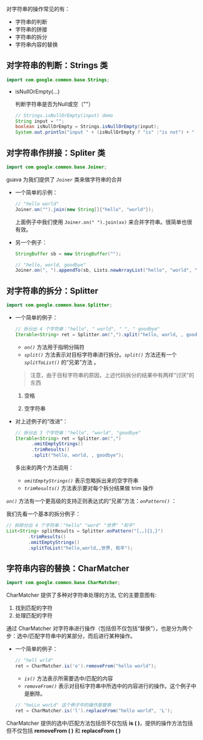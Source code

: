 对字符串的操作常见的有：

- 字符串的判断
- 字符串的拼接
- 字符串的拆分
- 字符串内容的替换


## 对字符串的判断：Strings 类

```java
import com.google.common.base.Strings;
```

- isNullOrEmpty(...)

  判断字符串是否为Null或空（""）

  ```java
  // Strings.isNullOrEmpty(input) demo
  String input = "";
  boolean isNullOrEmpty = Strings.isNullOrEmpty(input);
  System.out.println("input " + (isNullOrEmpty ? "is" :"is not") + " null or empty.");
  ```

## 对字符串作拼接：Spliter 类

```java
import com.google.common.base.Joiner;
```

guava 为我们提供了 *`Joiner`* 类来做字符串的合并

- 一个简单的示例：

  ```java
  // "hello world"
  Joiner.on("").join(new String[]{"hello", "world"}); 
  ```

  上面例子中我们使用 `Joiner.on(" ").join(xx)` 来合并字符串。很简单也很有效。

- 另一个例子：

  ```java
  StringBuffer sb = new StringBuffer("");

  // "hello, world, goodbye"
  Joiner.on(", ").appendTo(sb, Lists.newArrayList("hello", "world", "goodbye"));
  ```

## 对字符串的拆分：Splitter

```java
import com.google.common.base.Splitter;
```

- 一个简单的例子：

  ```java
  // 拆分出 4 个字符串："hello", " world", " ", " goodbye"  
  Iterable<String> ret = Splitter.on(",").split("hello, world, , goodbye");
  ```

  - *`on()`* 方法用于指明分隔符
  - *`split()`* 方法表示对目标字符串进行拆分。*`split()`* 方法还有一个 *`splitToList()`* 的“兄弟”方法 。

  > 注意，由于目标字符串的原因，上述代码拆分的结果中有两样“讨厌”的东西

  1. 空格

  2. 空字符串

- 对上述例子的“改进”：

  ```java
  // 拆分出 3 个字符串："hello", "world", "goodbye"  
  Iterable<String> ret = Splitter.on(",")
        .omitEmptyStrings()
        .trimResults()
        .split("hello, world, , goodbye");
  ```

  多出来的两个方法调用：

  - *`omitEmptyStrings()`* 表示忽略拆出来的空字符串
  - *`trimResults()`* 方法表示要对每个拆分结果做 trim 操作


*`on()`* 方法有一个更高级的支持正则表达式的“兄弟”方法：*`onPattern()`* ：

我们先看一个基本的拆分例子：

```java
// 拆除分出 4 个字符串："hello" "word" "世界" "和平"
List<String> splitResults = Splitter.onPattern("[,，]{1,}")
        .trimResults()
        .omitEmptyStrings()
        .splitToList("hello,world,,世界, 和平");  
```


## 字符串内容的替换：CharMatcher

```java
import com.google.common.base.CharMatcher;
```

CharMatcher 提供了多种对字符串处理的方法, 它的主要意图有:

1. 找到匹配的字符
2. 处理匹配的字符

通过 CharMatcher 对字符串进行操作（包括但不仅包括“替换”），也是分为两个步：选中/匹配字符串中的某部分，而后进行某种操作。

- 一个简单的例子：

  ```java
  // "hell wrld"
  ret = CharMatcher.is('o').removeFrom("hello world");
  ```

  - *`is()`* 方法表示所需要选中/匹配的内容
  - *`removeFrom()`* 表示对目标字符串中所选中的内容进行的操作。这个例子中是删除。

  ```java
  // "heLLo worLd" 这个例子中的操作是替换
  ret = CharMatcher.is('l').replaceFrom("hello world", 'L');
  ```

CharMatcher 提供的选中/匹配方法包括但不仅包括 **is ( )**，提供的操作方法包括但不仅包括 **removeFrom ( )** 和 **replaceFrom ( )**





